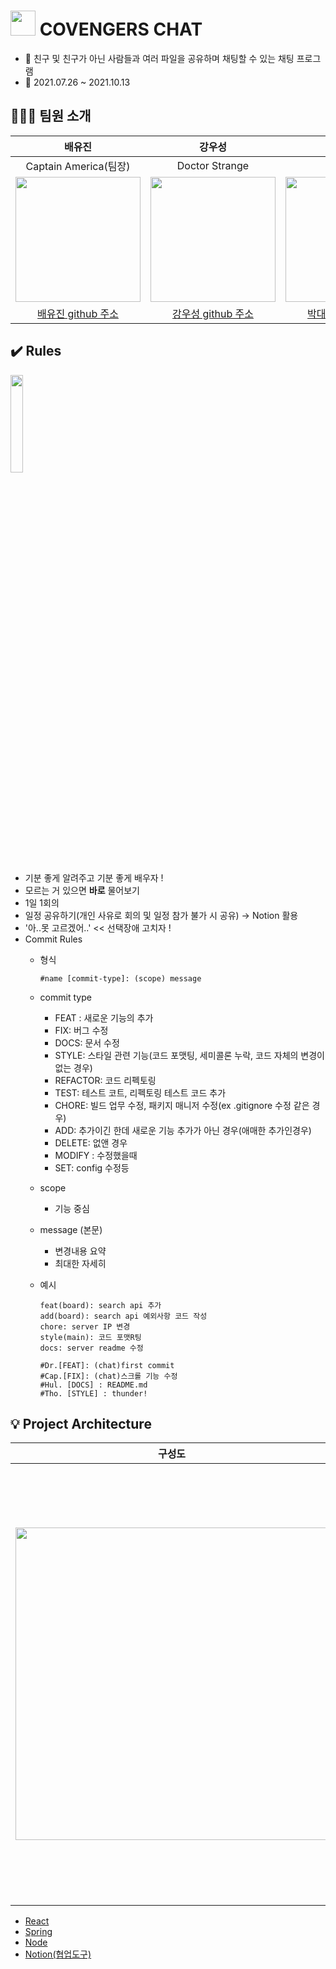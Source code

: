 # <img src="./images/covengers_logo.png" width="40px" /> COVENGERS CHAT 

* :speech_balloon: 친구 및 친구가 아닌 사람들과 여러 파일을 공유하며 채팅할 수 있는 채팅 프로그램 
* :calendar: 2021.07.26 ~ 2021.10.13

## :family_man_boy_boy: 팀원 소개

|배유진|강우성|박대헌|손재현|
|:---:|:---:|:---:|:---:|
|Captain America(팀장)|Doctor Strange|Thor|Hulk|
|<img src="https://avatars.githubusercontent.com/u/52481037?v=4" width="200px" />|<img src="https://avatars.githubusercontent.com/u/71601453?v=4" width="200px" />|<img src="https://avatars.githubusercontent.com/u/54939319?v=4" width="200px" />|<img src="https://avatars.githubusercontent.com/u/63224180?v=4" width="200px" />|
|[배유진 github 주소](https://github.com/mong-head)|[강우성 github 주소](https://github.com/dntjd7701)|[박대헌 github 주소](https://github.com/daeheon6811)|[손재현 github 주소](https://github.com/sjh9391985)|


## :heavy_check_mark: Rules

<img src="./images/covengers_보드.jpg" width="20%" />

- 기분 좋게 알려주고 기분 좋게 배우자 !
- 모르는 거 있으면 **바로** 물어보기
- 1일 1회의
- 일정 공유하기(개인 사유로 회의 및 일정 참가 불가 시 공유) → Notion 활용
- '아..못 고르겠어..' << 선택장애 고치자 !
- Commit Rules
  - 형식

      ```
      #name [commit-type]: (scope) message
      ```
  - commit type
      - FEAT : 새로운 기능의 추가
      - FIX: 버그 수정
      - DOCS: 문서 수정
      - STYLE: 스타일 관련 기능(코드 포맷팅, 세미콜론 누락, 코드 자체의 변경이 없는 경우)
      - REFACTOR: 코드 리펙토링
      - TEST: 테스트 코트, 리펙토링 테스트 코드 추가
      - CHORE: 빌드 업무 수정, 패키지 매니저 수정(ex .gitignore 수정 같은 경우)
      - ADD: 추가이긴 한데 새로운 기능 추가가 아닌 경우(애매한 추가인경우)
      - DELETE: 없앤 경우
      - MODIFY : 수정했을때
      - SET: config 수정등
  - scope
      - 기능 중심
  - message (본문)
      - 변경내용 요약
      - 최대한 자세히
  - 예시

      ```
      feat(board): search api 추가
      add(board): search api 예외사항 코드 작성
      chore: server IP 변경
      style(main): 코드 포맷R팅
      docs: server readme 수정 

      #Dr.[FEAT]: (chat)first commit 
      #Cap.[FIX]: (chat)스크롤 기능 수정
      #Hul. [DOCS] : README.md
      #Tho. [STYLE] : thunder!
      ```


## :bulb: Project Architecture

|구성도|세부 구성도|ERD|
|---|---|---|
|<img src="./images/구성도.PNG" width="500px" />|<img src="./images/세부구성도.png" width="700px" />|<img src="./images/ERD.jpg" width="500px" />

* [React](https://github.com/covengers-douzone/hungry-chat-react)
* [Spring](https://github.com/covengers-douzone/hungry-chat-spring)
* [Node](https://github.com/covengers-douzone/hungry-chat-node)
* [Notion(협업도구)](https://royal-camp-f5f.notion.site/Covengers-Chat-72222b9e391947959772b5419c2cc4c0)